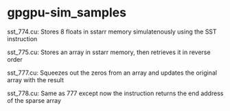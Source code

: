 # gpgpu-sim_samples

sst_774.cu:
Stores 8 floats in sstarr memory simulatenously using the SST instruction

sst_775.cu:
Stores an array in sstarr memory, then retrieves it in reverse order

sst_777.cu:
Squeezes out the zeros from an array and updates the original array with the result

sst_778.cu:
Same as 777 except now the instruction returns the end address of the sparse array
